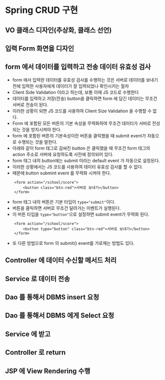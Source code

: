 # Spring CRUD 구현

## VO 클래스 디자인(추상화, 클래스 선언)
## 입력 Form 화면을 디자인
## form 에서 데이터를 입력하고 전송 데이터 유효성 검사
* form 에서 입력한 데이터를 유효성 검사를 수행하는 것은 서버로 데이터를 보내기 전에 입력한 사용자에게 데이터가 잘 입력되었나 확인시키는 절차
* Client Side Validation 이라고 하는데, 보통 이때 JS 코드로 수행한다
* 데이터를 입력하고 저장(전송) button을 클릭하면 form 에 담긴 데이터는 무조건 서버로 전송이 된다.
* 이러한 상황이 되면 JS 코드를 사용하여 Client Size Validation 을 수행할 수 없다.
* Form 에 포함된 모든 버튼의 기본 속성을 무력화하여 무조건 데이터가 서버로 전성되는 것을 방지시켜야 한다.
* form 에 포함된 버튼의 기본속성이란 버튼을 클릭했을 때 submit event가 자동으로 수행되는 것을 말한다.
* 아래와 같이 form 태그로 감싸진 button 은 클릭했을 때 무조건 form 태그의 action 주소로 서버에 요청하도록 사전에 정의되어 있다.
* form 태그 내의 button에는 submit 이라는 default event 가 자동으로 설정된다.
* 이러한 상황에서는 JS 코드를 사용하여 데이터 유효성 검사를 할 수 없다.
* 때문에 button submint event 를 무력화 시켜야 한다.
```
	<form action="/school/score">
		<button class="btn-red">서버로 보내기</button>
	</form>
```
* form 태그 내의 버튼은 기본 타입이 ```type="submit"```이다.
* 버튼을 클릭하면 서버로 무조건 달려가는 이벤트가 실행된다.
* 이 버튼 타입을 ```type="button"```으로 설정하면 submit event가 무력화 된다.
```
	<form action="/school/score">
		<button type="button" class="btn-red">서버로 보내기</button>
	</form>
```
* 또 다른 방법으로 form 의 submit() event를 가로채는 방법도 있다.

## Controller 에 데이터 수신할 메서드 처리
## Service 로 데이터 전송
## Dao 를 통해서 DBMS insert 요청

## Dao 를 통해서 DBMS 에게 Select 요청
## Service 에 받고
## Controller 로 return
## JSP 에 View Rendering 수행